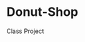 # Donut-Shop
Class Project
<!-- 
This program takes input data in the form:
<shopname>,<open time>,<open time>,<Min. Cust/Hr>,<Max Cust/Hr>,<donuts/Cust>
Where:
<shopname> - is the name of the donut shop
<open time> - is the time of day the shop opens (military)
<open time> - is the time of day the shop closes (military)
<Min. Cust/Hr> - is the minimum customers per hour, from a sample
<Max Cust/Hr> - is the maximum customers per hour, from a sample
<Donuts/Cust> - is the number of doghnuts per customer to bake
The following amounts are calculated to determine the number of Donuts each shop should bake:
Customers per hour
Donuts per day
Donuts per hours
-->
